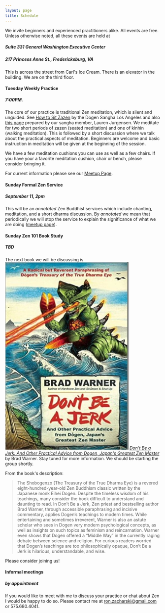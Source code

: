 ```yaml
---
layout: page
title: Schedule
---
```


We invite beginners and experienced practitioners alike. All events are free. Unless otherwise noted, all these events are held at 

##### Suite 331 General Washington Executive Center

##### 217 Princess Anne St., Fredericksburg, VA

This is across the street from Carl's Ice Cream. There is an elevator in the building. We are on the third floor.

#### Tuesday Weekly Practice

##### 7:00PM. 

The core of our practice is traditional Zen meditation, which is silent and unguided. <span class='marginnote'>See [How to Sit Zazen](http://www.dogensanghalosangeles.org/about-zen/how-to-sit-zazen/) by the Dogen Sangha Los Angeles and also [this page]({{site.baseurl}}/howtosit/)  prepared by our sangha member, Lauren Jurgensen.</span> We meditate for two short periods of zazen (seated meditation) and one of kinhin (walking meditation). This is followed by a short discussion where we  talk about the practical aspects of meditation.  Beginners are welcome and basic instruction in meditation will be given at the beginning of the session.

We have a few meditation cushions you can use as well as a few chairs. If you have your a favorite meditation cushion, chair or bench, please consider bringing it. 


For current information please see our [Meetup Page](http://www.meetup.com/Beginners-Mind-Zen/).


#### Sunday Formal Zen Service

##### September 11, 2pm
This will be an *annotated* Zen Buddhist services which include chanting, meditation, and a short dharma discussion. By *annotated* we mean that periodically we will stop the service to explain the significance of what we are doing ([meetup page](http://www.meetup.com/Beginners-Mind-Zen/)).

#### Sunday Zen 101 Book Study

##### TBD
The next book we will be discussing is  <span class='marginnote'><img class="fullwidth" src="/img/jerk2.png"> </span>[*Don't Be a Jerk: And Other Practical Advice from Dogen, Japan's Greatest Zen Master*](https://www.amazon.com/Dont-Be-Jerk-Practical-Greatest/dp/1608683885/ref=sr_1_1?ie=UTF8&qid=1472264377&sr=8-1&keywords=don%27t+be+a+jerk) by Brad Warner. Stay tuned for more information. We should be starting the group shortly.

From the book's description:

> The Shobogenzo (The Treasury of the True Dharma Eye) is a revered eight-hundred-year-old Zen Buddhism classic written by the Japanese monk Eihei Dogen. Despite the timeless wisdom of his teachings, many consider the book difficult to understand and daunting to read. In Don’t Be a Jerk, Zen priest and bestselling author Brad Warner, through accessible paraphrasing and incisive commentary, applies Dogen’s teachings to modern times. While entertaining and sometimes irreverent, Warner is also an astute scholar who sees in Dogen very modern psychological concepts, as well as insights on such topics as feminism and reincarnation. Warner even shows that Dogen offered a “Middle Way” in the currently raging debate between science and religion. For curious readers worried that Dogen’s teachings are too philosophically opaque, Don’t Be a Jerk is hilarious, understandable, and wise.


Please consider joining us!







#### Informal meetings 

##### by appointment

If you would like to meet with me to discuss your practice or chat about Zen I would be happy to do so. Please contact me at ron.zacharski@gmail.com or 575.680.4041.




